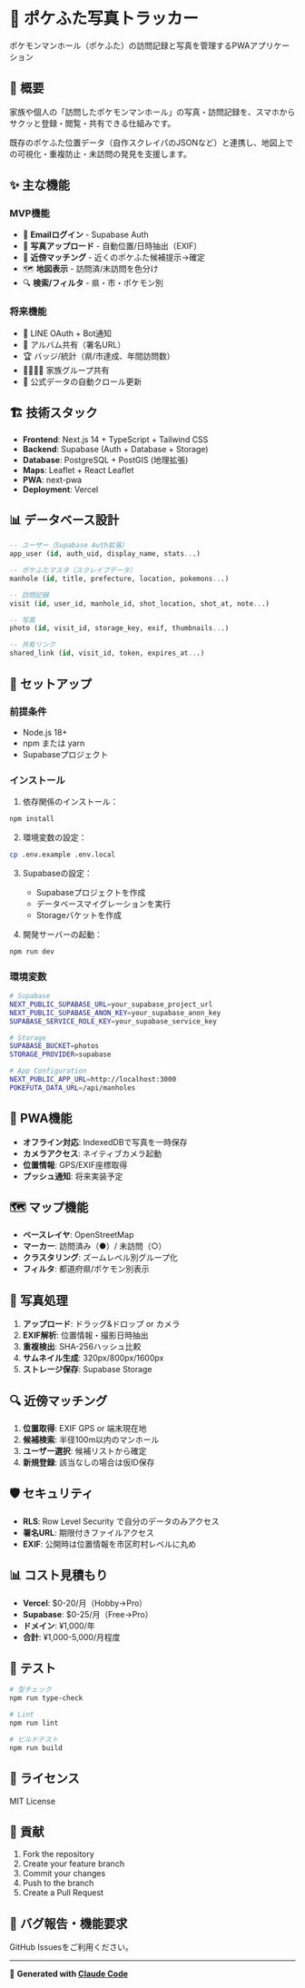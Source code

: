# 🗾 ポケふた写真トラッカー

ポケモンマンホール（ポケふた）の訪問記録と写真を管理するPWAアプリケーション

## 📱 概要

家族や個人の「訪問したポケモンマンホール」の写真・訪問記録を、スマホからサクッと登録・閲覧・共有できる仕組みです。

既存のポケふた位置データ（自作スクレイパのJSONなど）と連携し、地図上での可視化・重複防止・未訪問の発見を支援します。

## ✨ 主な機能

### MVP機能
- 📧 **Emailログイン** - Supabase Auth
- 📸 **写真アップロード** - 自動位置/日時抽出（EXIF）
- 🎯 **近傍マッチング** - 近くのポケふた候補提示→確定
- 🗺️ **地図表示** - 訪問済/未訪問を色分け
- 🔍 **検索/フィルタ** - 県・市・ポケモン別

### 将来機能
- 📱 LINE OAuth + Bot通知
- 🔗 アルバム共有（署名URL）
- 🏆 バッジ/統計（県/市達成、年間訪問数）
- 👨‍👩‍👧‍👦 家族グループ共有
- 🔄 公式データの自動クロール更新

## 🏗️ 技術スタック

- **Frontend**: Next.js 14 + TypeScript + Tailwind CSS
- **Backend**: Supabase (Auth + Database + Storage)
- **Database**: PostgreSQL + PostGIS (地理拡張)
- **Maps**: Leaflet + React Leaflet
- **PWA**: next-pwa
- **Deployment**: Vercel

## 📊 データベース設計

```sql
-- ユーザー（Supabase Auth拡張）
app_user (id, auth_uid, display_name, stats...)

-- ポケふたマスタ（スクレイプデータ）
manhole (id, title, prefecture, location, pokemons...)

-- 訪問記録
visit (id, user_id, manhole_id, shot_location, shot_at, note...)

-- 写真
photo (id, visit_id, storage_key, exif, thumbnails...)

-- 共有リンク
shared_link (id, visit_id, token, expires_at...)
```

## 🚀 セットアップ

### 前提条件

- Node.js 18+
- npm または yarn
- Supabaseプロジェクト

### インストール

1. 依存関係のインストール：
```bash
npm install
```

2. 環境変数の設定：
```bash
cp .env.example .env.local
```

3. Supabaseの設定：
   - Supabaseプロジェクトを作成
   - データベースマイグレーションを実行
   - Storageバケットを作成

4. 開発サーバーの起動：
```bash
npm run dev
```

### 環境変数

```bash
# Supabase
NEXT_PUBLIC_SUPABASE_URL=your_supabase_project_url
NEXT_PUBLIC_SUPABASE_ANON_KEY=your_supabase_anon_key
SUPABASE_SERVICE_ROLE_KEY=your_supabase_service_key

# Storage
SUPABASE_BUCKET=photos
STORAGE_PROVIDER=supabase

# App Configuration
NEXT_PUBLIC_APP_URL=http://localhost:3000
POKEFUTA_DATA_URL=/api/manholes
```

## 📱 PWA機能

- **オフライン対応**: IndexedDBで写真を一時保存
- **カメラアクセス**: ネイティブカメラ起動
- **位置情報**: GPS/EXIF座標取得
- **プッシュ通知**: 将来実装予定

## 🗺️ マップ機能

- **ベースレイヤ**: OpenStreetMap
- **マーカー**: 訪問済み（●）/ 未訪問（○）
- **クラスタリング**: ズームレベル別グループ化
- **フィルタ**: 都道府県/ポケモン別表示

## 📸 写真処理

1. **アップロード**: ドラッグ&ドロップ or カメラ
2. **EXIF解析**: 位置情報・撮影日時抽出
3. **重複検出**: SHA-256ハッシュ比較
4. **サムネイル生成**: 320px/800px/1600px
5. **ストレージ保存**: Supabase Storage

## 🔍 近傍マッチング

1. **位置取得**: EXIF GPS or 端末現在地
2. **候補検索**: 半径100m以内のマンホール
3. **ユーザー選択**: 候補リストから確定
4. **新規登録**: 該当なしの場合は仮ID保存

## 🛡️ セキュリティ

- **RLS**: Row Level Security で自分のデータのみアクセス
- **署名URL**: 期限付きファイルアクセス
- **EXIF**: 公開時は位置情報を市区町村レベルに丸め

## 📊 コスト見積もり

- **Vercel**: $0-20/月（Hobby→Pro）
- **Supabase**: $0-25/月（Free→Pro）
- **ドメイン**: ¥1,000/年
- **合計**: ¥1,000-5,000/月程度

## 🧪 テスト

```bash
# 型チェック
npm run type-check

# Lint
npm run lint

# ビルドテスト
npm run build
```

## 📄 ライセンス

MIT License

## 👥 貢献

1. Fork the repository
2. Create your feature branch
3. Commit your changes
4. Push to the branch
5. Create a Pull Request

## 🐛 バグ報告・機能要求

GitHub Issuesをご利用ください。

---

🤖 **Generated with [Claude Code](https://claude.ai/code)**